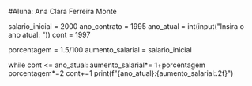 #Aluna: Ana Clara Ferreira Monte 

salario_inicial = 2000
ano_contrato = 1995
ano_atual = int(input("Insira o ano atual: "))
cont = 1997

porcentagem = 1.5/100
aumento_salarial = salario_inicial

while cont <= ano_atual:
    aumento_salarial*= 1+porcentagem
    porcentagem*=2
    cont+=1
print(f"{ano_atual}:{aumento_salarial:.2f}")

